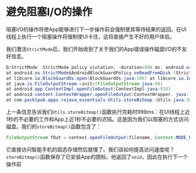 # 避免阻塞I/O的操作

阻塞I/O的操作将使App能够进行下一步操作前会强制使其等待结果的返回。在UI线程上执行一个阻塞操作将强制使UI卡住，这将直接产生不好的用户体验。

我们激活`StrictMode`后，我们开始收到了关于我们的App错误操作磁盘I/O的不友好信息。

```java
D/StrictMode  StrictMode policy violation; ~duration=998 ms: android.os.StrictMode$StrictModeDiskReadViolation: policy=31 violation=2
at android.os.StrictMode$AndroidBlockGuardPolicy.onReadFromDisk (StrictMode.java:1135)
at libcore.io.BlockGuardOs.open(BlockGuardOs.java:106) at libcore.io.IoBridge.open(IoBridge.java:393)
at java.io.FileOutputStream.<init>(FileOutputStream.java:88) 
at android.app.ContextImpl.openFileOutput(ContextImpl.java:918) 
at android.content.ContextWrapper.openFileOutput(ContextWrapper. java:185)
at com.packtpub.apps.rxjava_essentials.Utils.storeBitmap (Utils.java:30)
```
上一条信息告诉我们`Utils.storeBitmap()`函数执行完耗时998ms：在UI线程上近1秒的不必要的工作和App上近1秒不必要的迟钝。这是因为我们以阻塞的方式访问磁盘。我们的`storeBitmap()`函数包含了：
```java
FileOutputStream fOut = context.openFileOutput(filename, Context.MODE_PRIVATE);
```
它直接访问智能手机的固态存储然后就慢了。我们该如何提高访问速度呢？`storeBitmap()`函数保存了已安装App的图标。他返回了`void`，因此在执行下一个操作前


























